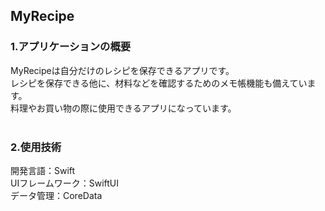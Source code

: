 ## MyRecipe
### 1.アプリケーションの概要
MyRecipeは自分だけのレシピを保存できるアプリです。</br>
レシピを保存できる他に、材料などを確認するためのメモ帳機能も備えています。</br>
料理やお買い物の際に使用できるアプリになっています。</br>
</br>
### 2.使用技術
開発言語：Swift</br>
UIフレームワーク：SwiftUI</br>
データ管理：CoreData</br>

